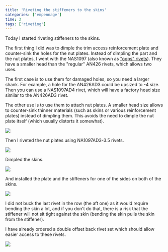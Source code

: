 ```yaml
---
title: 'Riveting the stiffeners to the skins'
categories: ['empennage']
time: 3
tags: ['riveting']
---
```


Today I started riveting stiffeners to the skins.

<!-- more -->

The first thing I did was to dimple the trim access reinforcement plate and counter-sink the holes for the nut plates. Instead of dimpling the part and the nut plates, I went with the NAS1097 (also known as ["oops" rivets](https://www.cleavelandtool.com/products/oops-rivet-kit)). They have a smaller head than the "regular" AN426 rivets, which allows two uses. 

The first case is to use them for damaged holes, so you need a larger shank. For example, a hole for the AN426AD3 could be upsized to -4 size. Then you can use a NAS1097AD4 rivet, which will have a factory head size similar to the AN426AD3 rivet.

The other use is to use them to attach nut plates. A smaller head size allows to counter-sink thinner materials (such as skins or various reinforcement plates) instead of dimpling them. This avoids the need to dimple the nut plate itself (which usually distorts it somewhat).

![](0-plate-dimpled-countersinked.jpeg)

Then I riveted the nut plates using NA1097AD3-3.5 rivets.

![](2-nut-plate-installed.jpeg)

Dimpled the skins.

![](3-skins-dimpled.jpeg)

And installed the plate and the stiffeners for one of the sides on both of the skins.

![](4-plate-installed.jpeg)

I did not buck the last rivet in the row (the aft one) as it would require bending the skin a lot, and if you don't do that, there is a risk that the stiffener will not sit tight against the skin (bending the skin pulls the skin from the stiffener).

I have already ordered a double offset back rivet set which should allow easier access to these rivets.

![](5-some-of-the-rivets.jpeg)